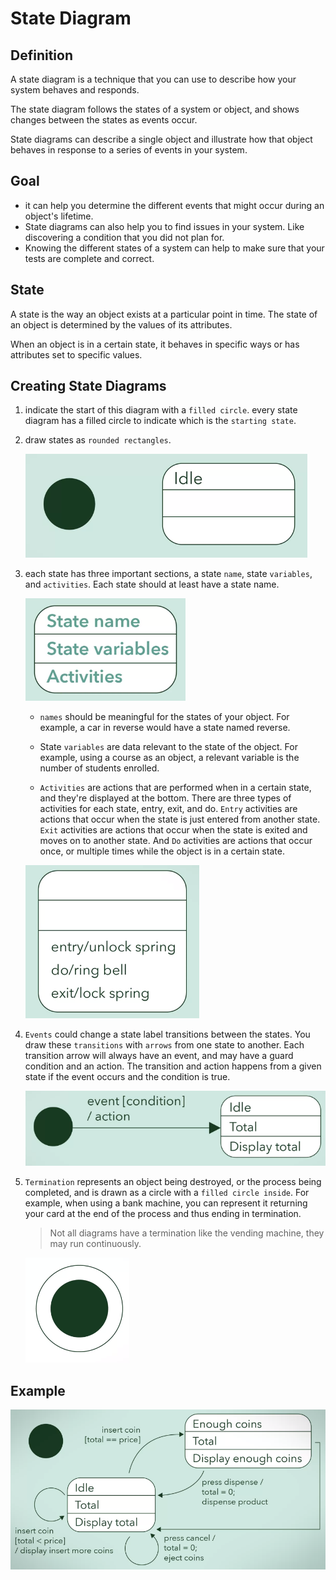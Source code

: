 # State Diagram
## Definition
A state diagram is a technique that you can use to describe how your system behaves and responds. 

The state diagram follows the states of a system or object, and shows changes between the states as events occur.

State diagrams can describe a single object and illustrate how that object behaves in response to a series of events in your system. 

## Goal
- it can help you determine the different events that might occur during an object's lifetime. 
- State diagrams can also help you to find issues in your system. Like discovering a condition that you did not plan for. 
- Knowing the different states of a system can help to make sure that your tests are complete and correct. 

## State
A state is the way an object exists at a particular point in time. The state of an object is determined by the values of its attributes. 

When an object is in a certain state, it behaves in specific ways or has attributes set to specific values.

## Creating State Diagrams
1. indicate the start of this diagram with a `filled circle`. every state diagram has a filled circle to indicate which is the `starting state`.
2. draw states as `rounded rectangles`.
   
    ![](/img/state-start.png)

3. each state has three important sections, a state `name`, state `variables`, and `activities`. Each state should at least have a state name. 

    ![](/img/state-parts.png)

   - `names` should be meaningful for the states of your object. For example, a car in reverse would have a state named reverse. 
   
   - State `variables` are data relevant to the state of the object. For example, using a course as an object, a relevant variable is the number of students enrolled. 
   
   - `Activities` are actions that are performed when in a certain state, and they're displayed at the bottom. There are three types of activities for each state, entry, exit, and do. `Entry` activities are actions that occur when the state is just entered from another state. `Exit` activities are actions that occur when the state is exited and moves on to another state. And `Do` activities are actions that occur once, or multiple times while the object is in a certain state. 

    ![](/img/state-activities.png)

4. `Events` could change a state label transitions between the states. You draw these `transitions` with `arrows` from one state to another. Each transition arrow will always have an event, and may have a guard condition and an action. The transition and action happens from a given state if the event occurs and the condition is true. 
   
    ![](/img/state-event.png)

5. `Termination` represents an object being destroyed, or the process being completed, and is drawn as a circle with a `filled circle inside`. For example, when using a bank machine, you can represent it returning your card at the end of the process and thus ending in termination. 
   >Not all diagrams have a termination like the vending machine, they may run continuously.

   ![](/img/state-termination.png)

## Example

![](/img/state-example.png)